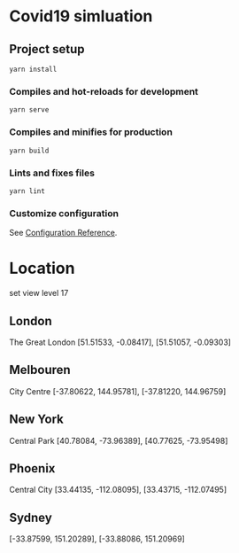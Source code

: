 # Covid19 simluation

## Project setup

```
yarn install
```

### Compiles and hot-reloads for development

```
yarn serve
```

### Compiles and minifies for production

```
yarn build
```

### Lints and fixes files

```
yarn lint
```

### Customize configuration

See [Configuration Reference](https://cli.vuejs.org/config/).

# Location

set view level 17

## London

The Great London
[51.51533, -0.08417],
[51.51057, -0.09303]

## Melbouren

City Centre
[-37.80622, 144.95781],
[-37.81220, 144.96759]

## New York

Central Park
[40.78084, -73.96389],
[40.77625, -73.95498]

## Phoenix

Central City
[33.44135, -112.08095],
[33.43715, -112.07495]

## Sydney
[-33.87599, 151.20289],
[-33.88086, 151.20969]